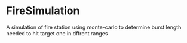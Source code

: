 # FireSimulation
A simulation of fire station using monte-carlo to determine burst length needed to hit target one in dffrent ranges
